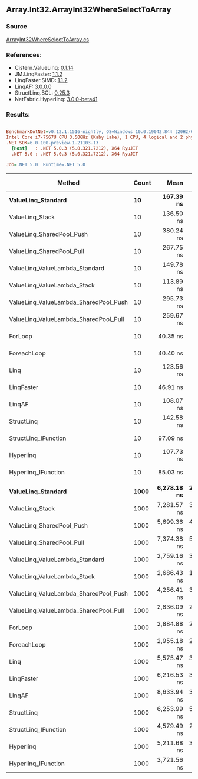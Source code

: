 ﻿## Array.Int32.ArrayInt32WhereSelectToArray

### Source
[ArrayInt32WhereSelectToArray.cs](../LinqBenchmarks/Array/Int32/ArrayInt32WhereSelectToArray.cs)

### References:
- Cistern.ValueLinq: [0.1.14](https://www.nuget.org/packages/Cistern.ValueLinq/0.1.14)
- JM.LinqFaster: [1.1.2](https://www.nuget.org/packages/JM.LinqFaster/1.1.2)
- LinqFaster.SIMD: [1.1.2](https://www.nuget.org/packages/LinqFaster.SIMD/1.0.3)
- LinqAF: [3.0.0.0](https://www.nuget.org/packages/LinqAF/3.0.0.0)
- StructLinq.BCL: [0.25.3](https://www.nuget.org/packages/StructLinq.BCL/0.25.3)
- NetFabric.Hyperlinq: [3.0.0-beta41](https://www.nuget.org/packages/NetFabric.Hyperlinq/3.0.0-beta41)

### Results:
``` ini

BenchmarkDotNet=v0.12.1.1516-nightly, OS=Windows 10.0.19042.844 (20H2/October2020Update)
Intel Core i7-7567U CPU 3.50GHz (Kaby Lake), 1 CPU, 4 logical and 2 physical cores
.NET SDK=6.0.100-preview.1.21103.13
  [Host]   : .NET 5.0.3 (5.0.321.7212), X64 RyuJIT
  .NET 5.0 : .NET 5.0.3 (5.0.321.7212), X64 RyuJIT

Job=.NET 5.0  Runtime=.NET 5.0  

```
|                                Method | Count |        Mean |     Error |    StdDev | Ratio | RatioSD |  Gen 0 | Gen 1 | Gen 2 | Allocated |
|-------------------------------------- |------ |------------:|----------:|----------:|------:|--------:|-------:|------:|------:|----------:|
|                    **ValueLinq_Standard** |    **10** |   **167.39 ns** |  **1.852 ns** |  **1.446 ns** |  **4.15** |    **0.05** | **0.0150** |     **-** |     **-** |      **32 B** |
|                       ValueLinq_Stack |    10 |   136.50 ns |  1.357 ns |  1.203 ns |  3.38 |    0.04 | 0.0153 |     - |     - |      32 B |
|             ValueLinq_SharedPool_Push |    10 |   380.24 ns |  2.554 ns |  2.389 ns |  9.43 |    0.11 | 0.0153 |     - |     - |      32 B |
|             ValueLinq_SharedPool_Pull |    10 |   267.75 ns |  1.882 ns |  1.571 ns |  6.63 |    0.06 | 0.0153 |     - |     - |      32 B |
|        ValueLinq_ValueLambda_Standard |    10 |   149.78 ns |  0.986 ns |  0.823 ns |  3.71 |    0.03 | 0.0150 |     - |     - |      32 B |
|           ValueLinq_ValueLambda_Stack |    10 |   113.89 ns |  0.318 ns |  0.266 ns |  2.82 |    0.02 | 0.0151 |     - |     - |      32 B |
| ValueLinq_ValueLambda_SharedPool_Push |    10 |   295.73 ns |  2.879 ns |  2.552 ns |  7.33 |    0.10 | 0.0153 |     - |     - |      32 B |
| ValueLinq_ValueLambda_SharedPool_Pull |    10 |   259.67 ns |  0.908 ns |  0.805 ns |  6.44 |    0.05 | 0.0153 |     - |     - |      32 B |
|                               ForLoop |    10 |    40.35 ns |  0.396 ns |  0.351 ns |  1.00 |    0.00 | 0.0497 |     - |     - |     104 B |
|                           ForeachLoop |    10 |    40.40 ns |  0.248 ns |  0.220 ns |  1.00 |    0.01 | 0.0497 |     - |     - |     104 B |
|                                  Linq |    10 |   123.56 ns |  0.655 ns |  0.581 ns |  3.06 |    0.02 | 0.0842 |     - |     - |     176 B |
|                            LinqFaster |    10 |    46.91 ns |  0.277 ns |  0.245 ns |  1.16 |    0.01 | 0.0458 |     - |     - |      96 B |
|                                LinqAF |    10 |   108.07 ns |  0.509 ns |  0.425 ns |  2.68 |    0.03 | 0.0342 |     - |     - |      72 B |
|                            StructLinq |    10 |   142.58 ns |  1.199 ns |  1.001 ns |  3.53 |    0.04 | 0.0610 |     - |     - |     128 B |
|                  StructLinq_IFunction |    10 |    97.09 ns |  0.359 ns |  0.318 ns |  2.41 |    0.02 | 0.0153 |     - |     - |      32 B |
|                             Hyperlinq |    10 |   107.73 ns |  0.525 ns |  0.439 ns |  2.67 |    0.03 | 0.0153 |     - |     - |      32 B |
|                   Hyperlinq_IFunction |    10 |    85.03 ns |  0.450 ns |  0.375 ns |  2.11 |    0.02 | 0.0153 |     - |     - |      32 B |
|                                       |       |             |           |           |       |         |        |       |       |           |
|                    **ValueLinq_Standard** |  **1000** | **6,278.18 ns** | **26.677 ns** | **22.277 ns** |  **2.17** |    **0.02** | **1.9760** |     **-** |     **-** |   **4,144 B** |
|                       ValueLinq_Stack |  1000 | 7,281.57 ns | 36.709 ns | 32.542 ns |  2.52 |    0.02 | 1.9760 |     - |     - |   4,144 B |
|             ValueLinq_SharedPool_Push |  1000 | 5,699.36 ns | 41.735 ns | 36.997 ns |  1.97 |    0.01 | 0.9689 |     - |     - |   2,040 B |
|             ValueLinq_SharedPool_Pull |  1000 | 7,374.38 ns | 56.688 ns | 50.253 ns |  2.55 |    0.03 | 0.9689 |     - |     - |   2,040 B |
|        ValueLinq_ValueLambda_Standard |  1000 | 2,759.16 ns | 33.957 ns | 30.102 ns |  0.96 |    0.01 | 1.9798 |     - |     - |   4,144 B |
|           ValueLinq_ValueLambda_Stack |  1000 | 2,686.43 ns | 17.917 ns | 14.961 ns |  0.93 |    0.01 | 1.9798 |     - |     - |   4,144 B |
| ValueLinq_ValueLambda_SharedPool_Push |  1000 | 4,256.41 ns | 30.737 ns | 23.997 ns |  1.47 |    0.02 | 0.9689 |     - |     - |   2,040 B |
| ValueLinq_ValueLambda_SharedPool_Pull |  1000 | 2,836.09 ns | 24.746 ns | 23.148 ns |  0.98 |    0.01 | 0.9727 |     - |     - |   2,040 B |
|                               ForLoop |  1000 | 2,884.88 ns | 24.458 ns | 22.878 ns |  1.00 |    0.00 | 3.0289 |     - |     - |   6,344 B |
|                           ForeachLoop |  1000 | 2,955.18 ns | 23.186 ns | 21.688 ns |  1.02 |    0.01 | 3.0289 |     - |     - |   6,344 B |
|                                  Linq |  1000 | 5,575.47 ns | 32.135 ns | 26.834 ns |  1.93 |    0.02 | 2.1667 |     - |     - |   4,544 B |
|                            LinqFaster |  1000 | 6,216.53 ns | 30.183 ns | 26.757 ns |  2.15 |    0.02 | 2.8915 |     - |     - |   6,064 B |
|                                LinqAF |  1000 | 8,633.94 ns | 37.660 ns | 33.385 ns |  2.99 |    0.03 | 3.0060 |     - |     - |   6,312 B |
|                            StructLinq |  1000 | 6,253.99 ns | 57.675 ns | 53.949 ns |  2.17 |    0.03 | 1.0147 |     - |     - |   2,136 B |
|                  StructLinq_IFunction |  1000 | 4,579.49 ns | 20.829 ns | 17.393 ns |  1.59 |    0.02 | 0.9689 |     - |     - |   2,040 B |
|                             Hyperlinq |  1000 | 5,211.68 ns | 35.105 ns | 31.120 ns |  1.81 |    0.02 | 0.9689 |     - |     - |   2,040 B |
|                   Hyperlinq_IFunction |  1000 | 3,721.56 ns |  7.978 ns |  6.229 ns |  1.29 |    0.01 | 0.9727 |     - |     - |   2,040 B |
